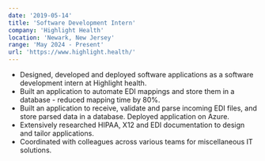 ```yaml
---
date: '2019-05-14'
title: 'Software Development Intern'
company: 'Highlight Health'
location: 'Newark, New Jersey'
range: 'May 2024 - Present'
url: 'https://www.highlight.health/'
---
```


- Designed, developed and deployed software applications as a software development intern at Highlight health.
- Built an application to automate EDI mappings and store them in a database - reduced mapping time by 80%.
- Built an application to receive, validate and parse incoming EDI files, and store parsed data in a database. Deployed application on Azure. 
- Extensively researched HIPAA, X12 and EDI documentation to design and tailor applications.
- Coordinated with colleagues across various teams for miscellaneous IT solutions.
